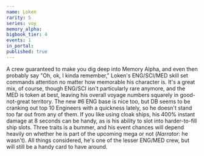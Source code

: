 ```yaml
---
name: Loken
rarity: 5
series: voy
memory_alpha:
bigbook_tier: 4
events: 1
in_portal:
published: true
---
```


A crew guaranteed to make you dig deep into Memory Alpha, and even then probably say "Oh, ok, I kinda remember," Loken's ENG/SCI/MED skill set commands attention no matter how memorable his character is. It's a great mix, of course, though ENG/SCI isn't particularly rare anymore, and the MED is token at best, leaving his overall voyage numbers squarely in good-not-great territory. The new #6 ENG base is nice too, but DB seems to be cranking out top 10 Engineers with a quickness lately, so he doesn't stand too far out from any of them. If you like using cloak ships, his 400% instant damage at 8 seconds can be handy, as is his ability to slot into harder-to-fill ship slots. Three traits is a bummer, and his event chances will depend heavily on whether he is part of the upcoming mega or not (_Narrator_: he wasn't). All things considered, he's one of the lesser ENG/MED crew, but will still be a handy card to have around.
